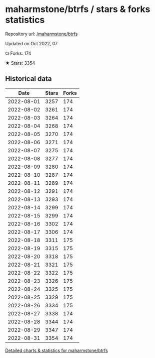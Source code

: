 # maharmstone/btrfs / stars & forks statistics

Repository url: [/maharmstone/btrfs](https://github.com/maharmstone/btrfs)

Updated on Oct 2022, 07

☋ Forks: 174

★ Stars: 3354

## Historical data
| Date | Stars | Forks |
|------|-------|-------|
| 2022-08-01 | 3257 | 174 | 
| 2022-08-02 | 3261 | 174 | 
| 2022-08-03 | 3264 | 174 | 
| 2022-08-04 | 3268 | 174 | 
| 2022-08-05 | 3270 | 174 | 
| 2022-08-06 | 3271 | 174 | 
| 2022-08-07 | 3275 | 174 | 
| 2022-08-08 | 3277 | 174 | 
| 2022-08-09 | 3280 | 174 | 
| 2022-08-10 | 3287 | 174 | 
| 2022-08-11 | 3289 | 174 | 
| 2022-08-12 | 3291 | 174 | 
| 2022-08-13 | 3293 | 174 | 
| 2022-08-14 | 3299 | 174 | 
| 2022-08-15 | 3299 | 174 | 
| 2022-08-16 | 3302 | 174 | 
| 2022-08-17 | 3306 | 174 | 
| 2022-08-18 | 3311 | 175 | 
| 2022-08-19 | 3315 | 175 | 
| 2022-08-20 | 3318 | 175 | 
| 2022-08-21 | 3321 | 175 | 
| 2022-08-22 | 3322 | 175 | 
| 2022-08-23 | 3326 | 175 | 
| 2022-08-24 | 3325 | 175 | 
| 2022-08-25 | 3329 | 175 | 
| 2022-08-26 | 3334 | 175 | 
| 2022-08-27 | 3338 | 174 | 
| 2022-08-28 | 3344 | 174 | 
| 2022-08-29 | 3347 | 174 | 
| 2022-08-31 | 3354 | 174 | 


[Detailed charts & statistics for maharmstone/btrfs](https://reviewgithub.com/rep/maharmstone/btrfs)
